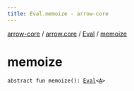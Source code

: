 ```yaml
---
title: Eval.memoize - arrow-core
---
```


[arrow-core](../../index.html) / [arrow.core](../index.html) / [Eval](index.html) / [memoize](./memoize.html)

# memoize

`abstract fun memoize(): `[`Eval`](index.html)`<`[`A`](index.html#A)`>`